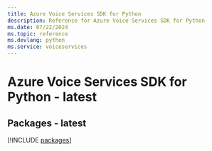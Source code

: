 ```yaml
---
title: Azure Voice Services SDK for Python
description: Reference for Azure Voice Services SDK for Python
ms.date: 07/22/2024
ms.topic: reference
ms.devlang: python
ms.service: voiceservices
---
```

# Azure Voice Services SDK for Python - latest
## Packages - latest
[!INCLUDE [packages](voice-services-index.md)]